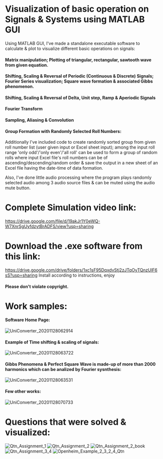 # Visualization of basic operation on Signals & Systems using MATLAB GUI
Using MATLAB GUI, I've made a standalone executable software to calculate & plot to visualize different basic operations on signals:
#### Matrix manipulation; Plotting of triangular, rectangular, sawtooth wave from given equation.
#### Shifting, Scaling & Reversal of Periodic (Continuous & Discrete) Signals; Fourier Series visualization; Square wave formation & associated Gibbs phenomenon.
#### Shifting, Scaling & Reversal of Delta, Unit step, Ramp & Aperiodic Signals
#### Fourier Transform
#### Sampling, Aliasing & Convolution
#### Group Formation with Randomly Selected Roll Numbers:
Additionally I've included code to create randomly sorted group from given roll number list (user given input or Excel sheet input); among the input roll range 'only odd'/'only even'/'all roll' can be used to form a group of random rolls where input Excel file's roll numbers can be of ascending/descending/random order & save the output in a new sheet of an Excel file having the date-time of data formation.

Also, I've done little audio processing where the program plays randomly selected audio among 3 audio source files & can be muted using the audio mute button.

# Complete Simulation video link:
https://drive.google.com/file/d/19akJr1Y0eWQ-W7XnrSgUyfdzytBrADFS/view?usp=sharing

# Download the .exe software from this link: 
https://drive.google.com/drive/folders/1xc1sF95DqxdvStj2zJTqOyTQnzUlF6sS?usp=sharing
Install according to instructions, enjoy
#### Please don't violate copyright.

# Work samples:
#### Software Home Page:
![UniConverter_20201128062914](https://user-images.githubusercontent.com/69683125/100490885-7037a280-3149-11eb-8f3a-24ce1dead97e.gif)
#### Example of Time shifting & scaling of signals:
![UniConverter_20201128063722](https://user-images.githubusercontent.com/69683125/100490302-99a1ff80-3144-11eb-969a-05354b8acc3c.gif)
#### Gibbs Phenomena & Perfect Square Wave is made-up of more than 2000 harmonics which can be analized by Fourier sysnthesis:
![UniConverter_20201128063531](https://user-images.githubusercontent.com/69683125/100490315-ae7e9300-3144-11eb-80c1-aa7cdd7ac7e8.gif)
#### Few other works:
![UniConverter_20201128070733](https://user-images.githubusercontent.com/69683125/100490792-72e5c800-3148-11eb-869e-259fb958f1a5.gif)

# Questions that were solved & visualized:
![Qtn_Assignment_1](https://user-images.githubusercontent.com/69683125/100490372-277dea80-3145-11eb-82a4-a275e16b9998.png)
![Qtn_Assignment_2](https://user-images.githubusercontent.com/69683125/100490373-28168100-3145-11eb-847a-b51c60764695.png)
![Qtn_Assignment_2_book](https://user-images.githubusercontent.com/69683125/100490374-2e0c6200-3145-11eb-9cb0-cb1d19cae704.png)
![Qtn_Assignment_3_4](https://user-images.githubusercontent.com/69683125/100490376-306ebc00-3145-11eb-87f8-add4cb1665d5.png)
![Openheim_Example_2_3_2_4_Qtn](https://user-images.githubusercontent.com/69683125/100490371-251b9080-3145-11eb-96ce-69053a465694.PNG)

